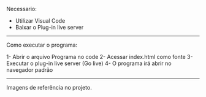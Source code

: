 ﻿Necessario:
- Utilizar Visual Code
- Baixar o Plug-in live server

-----------------------------------------------------------------
Como executar o programa:

1- Abrir o arquivo Programa no code
2- Acessar index.html como fonte
3- Executar o plug-in live server (Go live)
4- O programa irá abrir no navegador padrão

-----------------------------------------------------------------

Imagens de referência no projeto.